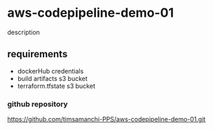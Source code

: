 # aws-codepipeline-demo-01
description

## requirements
  * dockerHub credentials  
  * build artifacts s3 bucket  
  * terraform.tfstate s3 bucket  

### github repository
https://github.com/timsamanchi-PPS/aws-codepipeline-demo-01.git
